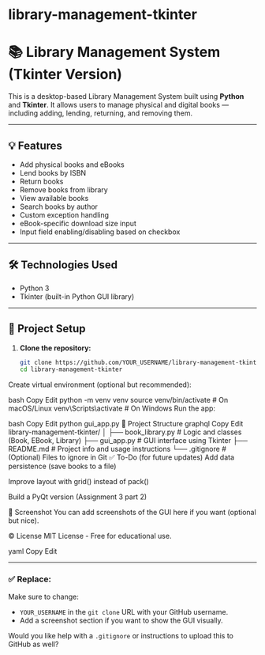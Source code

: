 # library-management-tkinter
# 📚 Library Management System (Tkinter Version)

This is a desktop-based Library Management System built using **Python** and **Tkinter**. It allows users to manage physical and digital books — including adding, lending, returning, and removing them.

---

## 💡 Features

- Add physical books and eBooks
- Lend books by ISBN
- Return books
- Remove books from library
- View available books
- Search books by author
- Custom exception handling
- eBook-specific download size input
- Input field enabling/disabling based on checkbox

---

## 🛠 Technologies Used

- Python 3
- Tkinter (built-in Python GUI library)

---

## 🔧 Project Setup

1. **Clone the repository:**
   ```bash
   git clone https://github.com/YOUR_USERNAME/library-management-tkinter.git
   cd library-management-tkinter
Create virtual environment (optional but recommended):

bash
Copy
Edit
python -m venv venv
source venv/bin/activate      # On macOS/Linux
venv\Scripts\activate         # On Windows
Run the app:

bash
Copy
Edit
python gui_app.py
📁 Project Structure
graphql
Copy
Edit
library-management-tkinter/
│
├── book_library.py       # Logic and classes (Book, EBook, Library)
├── gui_app.py            # GUI interface using Tkinter
├── README.md             # Project info and usage instructions
└── .gitignore            # (Optional) Files to ignore in Git
✅ To-Do (for future updates)
Add data persistence (save books to a file)

Improve layout with grid() instead of pack()

Build a PyQt version (Assignment 3 part 2)

📸 Screenshot
You can add screenshots of the GUI here if you want (optional but nice).

© License
MIT License - Free for educational use.

yaml
Copy
Edit

---

### ✅ Replace:
Make sure to change:
- `YOUR_USERNAME` in the `git clone` URL with your GitHub username.
- Add a screenshot section if you want to show the GUI visually.

Would you like help with a `.gitignore` or instructions to upload this to GitHub as well?
